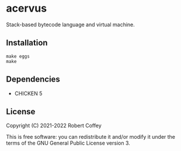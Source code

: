 # acervus

Stack-based bytecode language and virtual machine.


## Installation

    make eggs
    make


## Dependencies

- CHICKEN 5


## License

Copyright (C) 2021-2022 Robert Coffey

This is free software: you can redistribute it and/or modify it under the terms
of the GNU General Public License version 3.
